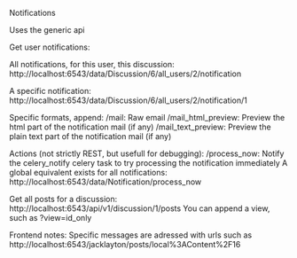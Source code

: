 Notifications

Uses the generic api

Get user notifications:

All notifications, for this user, this discussion: 
http://localhost:6543/data/Discussion/6/all_users/2/notification

A specific notification:
http://localhost:6543/data/Discussion/6/all_users/2/notification/1

Specific formats, append:
/mail:  Raw email
/mail_html_preview: Preview the html part of the notification mail (if any)
/mail_text_preview: Preview the plain text part of the notification mail (if any)

Actions (not strictly REST, but usefull for debugging):
/process_now:  Notify the celery_notify celery task to try processing the notification immediately
A global equivalent exists for all notifications:
http://localhost:6543/data/Notification/process_now

Get all posts for a discussion:
http://localhost:6543/api/v1/discussion/1/posts
You can append a view, such as ?view=id_only

Frontend notes:
Specific messages are adressed with urls such as 
http://localhost:6543/jacklayton/posts/local%3AContent%2F16